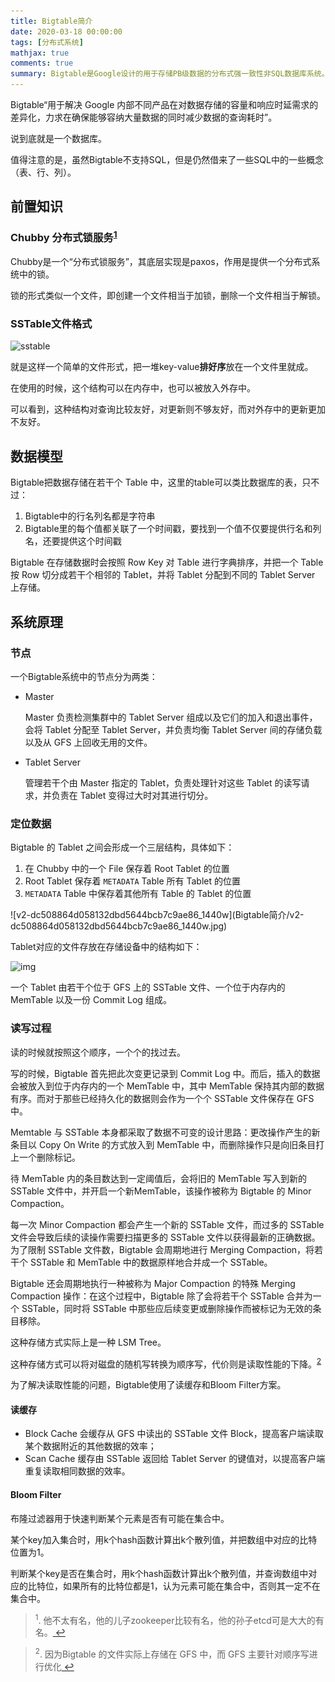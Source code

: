 ```yaml
---
title: Bigtable简介
date: 2020-03-18 00:00:00
tags: [分布式系统]
mathjax: true
comments: true
summary: Bigtable是Google设计的用于存储PB级数据的分布式强一致性非SQL数据库系统。
---
```

<p>Bigtable“用于解决 Google 内部不同产品在对数据存储的容量和响应时延需求的差异化，力求在确保能够容纳大量数据的同时减少数据的查询耗时”。</p>
    <p>说到底就是一个数据库。</p>
<p>值得注意的是，虽然Bigtable不支持SQL，但是仍然借来了一些SQL中的一些概念（表、行、列）。</p>
<h2 id="前置知识"><a class="headerlink" href="#前置知识" title="前置知识"></a>前置知识</h2><h3 id="Chubby-分布式锁服务1"><a class="headerlink" href="#Chubby-分布式锁服务1" title="Chubby 分布式锁服务1"></a>Chubby 分布式锁服务<sup><a href="#fn_1" id="reffn_1">1</a></sup></h3><p>Chubby是一个“分布式锁服务”，其底层实现是paxos，作用是提供一个分布式系统中的锁。</p>
<p>锁的形式类似一个文件，即创建一个文件相当于加锁，删除一个文件相当于解锁。</p>
<h3 id="SSTable文件格式"><a class="headerlink" href="#SSTable文件格式" title="SSTable文件格式"></a>SSTable文件格式</h3><p><img alt="sstable" src="http://img1.tbcdn.cn/L1/461/1/4c483c166e3b04f211db66ab3b7a62c07fab3f2b"/></p>
<p>就是这样一个简单的文件形式，把一堆key-value<strong>排好序</strong>放在一个文件里就成。</p>
<p>在使用的时候，这个结构可以在内存中，也可以被放入外存中。</p>
<p>可以看到，这种结构对查询比较友好，对更新则不够友好，而对外存中的更新更加不友好。</p>
<h2 id="数据模型"><a class="headerlink" href="#数据模型" title="数据模型"></a>数据模型</h2><p>Bigtable把数据存储在若干个 Table 中，这里的table可以类比数据库的表，只不过：</p>
<ol>
<li>Bigtable中的行名列名都是字符串</li>
<li>Bigtable里的每个值都关联了一个时间戳，要找到一个值不仅要提供行名和列名，还要提供这个时间戳</li>
</ol>
<p>Bigtable 在存储数据时会按照 Row Key 对 Table 进行字典排序，并把一个 Table 按 Row 切分成若干个相邻的 Tablet，并将 Tablet 分配到不同的 Tablet Server 上存储。</p>
<h2 id="系统原理"><a class="headerlink" href="#系统原理" title="系统原理"></a>系统原理</h2><h3 id="节点"><a class="headerlink" href="#节点" title="节点"></a>节点</h3><p>一个Bigtable系统中的节点分为两类：</p>
<ul>
<li><p>Master</p>
<p>Master 负责检测集群中的 Tablet Server 组成以及它们的加入和退出事件，会将 Tablet 分配至 Tablet Server，并负责均衡 Tablet Server 间的存储负载以及从 GFS 上回收无用的文件。</p>
</li>
<li><p>Tablet Server</p>
<p>管理若干个由 Master 指定的 Tablet，负责处理针对这些 Tablet 的读写请求，并负责在 Tablet 变得过大时对其进行切分。</p>
</li>
</ul>
<h3 id="定位数据"><a class="headerlink" href="#定位数据" title="定位数据"></a>定位数据</h3><p>Bigtable 的 Tablet 之间会形成一个三层结构，具体如下：</p>
<ol>
<li>在 Chubby 中的一个 File 保存着 Root Tablet 的位置</li>
<li>Root Tablet 保存着 <code>METADATA</code> Table 所有 Tablet 的位置</li>
<li><code>METADATA</code> Table 中保存着其他所有 Table 的 Tablet 的位置</li>
</ol>
![v2-dc508864d058132dbd5644bcb7c9ae86_1440w](Bigtable简介/v2-dc508864d058132dbd5644bcb7c9ae86_1440w.jpg)

<p>Tablet对应的文件存放在存储设备中的结构如下：</p>
<p><img alt="img" src="https://pic4.zhimg.com/80/v2-34b6b3c7b2f0673fab7676c7204f9e5f_1440w.jpg"/></p>
<p>一个 Tablet 由若干个位于 GFS 上的 SSTable 文件、一个位于内存内的 MemTable 以及一份 Commit Log 组成。</p>
<h3 id="读写过程"><a class="headerlink" href="#读写过程" title="读写过程"></a>读写过程</h3><p>读的时候就按照这个顺序，一个个的找过去。</p>
<p>写的时候，Bigtable 首先把此次变更记录到 Commit Log 中。而后，插入的数据会被放入到位于内存内的一个 MemTable 中，其中 MemTable 保持其内部的数据有序。而对于那些已经持久化的数据则会作为一个个 SSTable 文件保存在 GFS 中。</p>
<p>Memtable 与 SSTable 本身都采取了数据不可变的设计思路：更改操作产生的新条目以 Copy On Write 的方式放入到 MemTable 中，而删除操作只是向旧条目打上一个删除标记。</p>
<p>待 MemTable 内的条目数达到一定阈值后，会将旧的 MemTable 写入到新的 SSTable 文件中，并开启一个新MemTable，该操作被称为 Bigtable 的 Minor Compaction。</p>
<p>每一次 Minor Compaction 都会产生一个新的 SSTable 文件，而过多的 SSTable 文件会导致后续的读操作需要扫描更多的 SSTable 文件以获得最新的正确数据。为了限制 SSTable 文件数，Bigtable 会周期地进行 Merging Compaction，将若干个 SSTable 和 MemTable 中的数据原样地合并成一个 SSTable。</p>
<p>Bigtable 还会周期地执行一种被称为 Major Compaction 的特殊 Merging Compaction 操作：在这个过程中，Bigtable 除了会将若干个 SSTable 合并为一个 SSTable，同时将 SSTable 中那些应后续变更或删除操作而被标记为无效的条目移除。</p>
<p>这种存储方式实际上是一种 LSM Tree。</p>
<p>这种存储方式可以将对磁盘的随机写转换为顺序写，代价则是读取性能的下降。<sup><a href="#fn_2" id="reffn_2">2</a></sup></p>
<p>为了解决读取性能的问题，Bigtable使用了读缓存和Bloom Filter方案。</p>
<h4 id="读缓存"><a class="headerlink" href="#读缓存" title="读缓存"></a>读缓存</h4><ul>

<li>Block Cache 会缓存从 GFS 中读出的 SSTable 文件 Block，提高客户端读取某个数据附近的其他数据的效率；</li>
<li>Scan Cache 缓存由 SSTable 返回给 Tablet Server 的键值对，以提高客户端重复读取相同数据的效率。</li>
</ul>
<h4 id="Bloom-Filter"><a class="headerlink" href="#Bloom-Filter" title="Bloom Filter"></a>Bloom Filter</h4><p>布隆过滤器用于快速判断某个元素是否有可能在集合中。</p>
<p>某个key加入集合时，用k个hash函数计算出k个散列值，并把数组中对应的比特位置为1。</p>
<p>判断某个key是否在集合时，用k个hash函数计算出k个散列值，并查询数组中对应的比特位，如果所有的比特位都是1，认为元素可能在集合中，否则其一定不在集合中。</p>
<blockquote id="fn_1">
<sup>1</sup>. 他不太有名，他的儿子zookeeper比较有名，他的孙子etcd可是大大的有名。<a href="#reffn_1" title="Jump back to footnote [1] in the text."> ↩</a>
</blockquote>
<blockquote id="fn_2">
<sup>2</sup>. 因为Bigtable 的文件实际上存储在 GFS 中，而 GFS 主要针对顺序写进行优化<a href="#reffn_2" title="Jump back to footnote [2] in the text."> ↩</a>
</blockquote>

